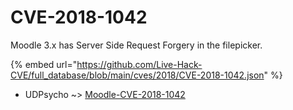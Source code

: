 # CVE-2018-1042

Moodle 3.x has Server Side Request Forgery in the filepicker.

{% embed url="https://github.com/Live-Hack-CVE/full_database/blob/main/cves/2018/CVE-2018-1042.json" %}


* UDPsycho ~> [Moodle-CVE-2018-1042](https://www.alice-snow.ru/2018/database/cve-2018-1042/moodle-cve-2018-1042-udpsycho)